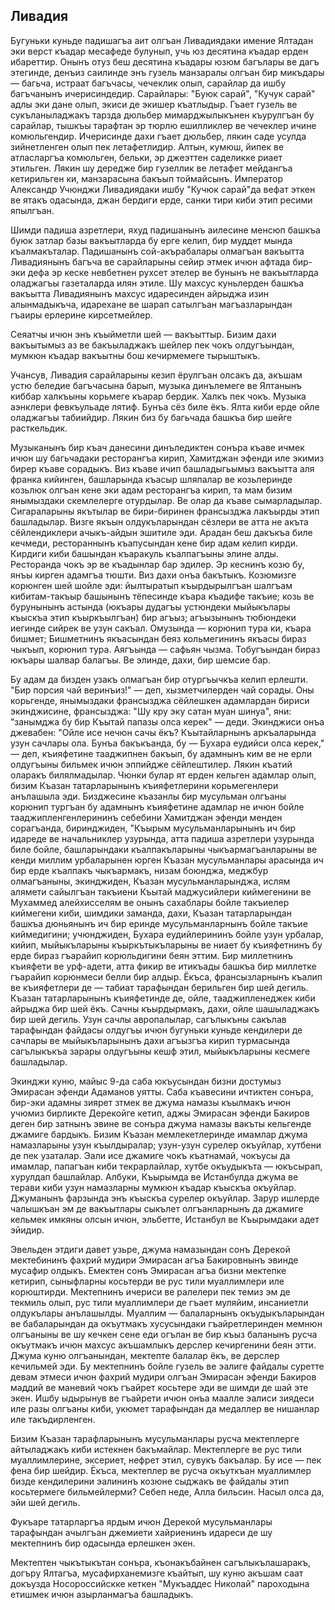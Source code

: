 ## Ливадия

Бугуньки куньде падишагъа аит олгъан Ливадиядаки имение Ялтадан эки верст къадар месафеде булунып, учь юз десятина къадар ерден ибареттир.
Онынъ отуз беш десятина къадары юзюм багълары ве дагъ этегинде, денъиз саилинде энъ гузель манзаралы олгъан бир микъдары — багьча, истраат багъчасы, чечеклик олып, сарайлар да ишбу багъчанынъ ичерисиндедир.
Сарайлары: "Буюк сарай", "Кучук сарай" адлы эки дане олып, экиси де экишер къатлыдыр.
Гъает гузель ве сукъланыладжакъ тарзда дюльбер мимарджылыкънен къурулгъан бу сарайлар, тышкъы тарафтан эр тюрлю ешилликлер ве чечеклер ичине комюльгендир.
Ичерисинде дахи гъает дюльбер, лякин саде усулда зийнетленген олып пек летафетлидир.
Алтын, кумюш, йипек ве атласларгъа комюльген, бельки, эр джеэттен саделикке риает этильген.
Лякин шу дередже бир гузеллик ве летафет мейдангъа кетирильген ки, манзарасына бакъып тоймайсынъ.
Император Александр Учюнджи Ливадиядаки ишбу "Кучюк сарай"да вефат эткен ве ятакъ одасында, джан бердиги ерде, санки тири киби этип ресими япылгъан.

Шимди падиша азретлери, яхуд падишанынъ аилесине менсюп башкъа буюк затлар базы вакъытларда бу ерге келип, бир муддет мында къалмакъталар.
Падишанынъ сой-акърабалары олмагъан вакъытта Ливадиянынъ багъча ве сарайларыны сейир этмек ичюн афтада бир-эки дефа эр кеске невбетнен рухсет этелер ве бунынъ не вакъытларда оладжагъы газеталарда илян этиле.
Шу махсус куньлерден башкъа вакъытта Ливадиянынъ махсус идаресинден айрыджа изин алынмадыкъча, идарехане ве шарап сатылгъан магъазларындан гъаиры ерлерине кирсетмейлер.

Сеяатчы ичюн энъ къыйметли шей — вакъыттыр.
Бизим дахи вакъытымыз аз ве бакъыладжакъ шейлер пек чокъ олдугъындан, мумкюн къадар вакъытны бош кечирмемеге тырыштыкъ.

Учансув, Ливадия сарайларыны кезип ёрулгъан олсакъ да, акъшам устю беледие багъчасына барып, музыка динълемеге ве Ялтанынъ киббар халкъыны корьмеге къарар бердик.
Халкъ пек чокъ.
Музыка аэнклери февкъульаде лятиф.
Бунъа сёз биле ёкъ.
Ялта киби ерде ойле оладжагъы табиийдир.
Лякин биз бу багьчада башкъа бир шейге расткельдик.

Музыканынъ бир къач данесини динъледиктен сонъра къаве ичмек ичюн шу багьчадаки ресторангъа кирип, Хамитджан эфенди иле экимиз бирер къаве сорадыкъ.
Виз къаве ичип башладыгьымыз вакъытта аля франка кийинген, башларында къасыр шляпалар ве козьлеринде козьлюк олгъан кене эки адам ресторангъа кирип, та мам бизим янымыздаки скемлелерге отурдылар.
Ве олар да къаве сымарладылар.
Сигараларыны якътылар ве бири-биринен франсызджа лакъырды этип башладылар.
Визге якъын олдукъларындан сёзлери ве атта не акъта сёйлендиклери ачыкъ-айдын эшитиле эди.
Арадан беш дакъкъа биле кечмеди, рестораннынъ къaпyсындан кене бир адам келип кирди.
Кирдиги киби башындан къаракуль къалпагъыны элине алды.
Ресторанда чокъ эр ве къадынлар бар эдилер.
Эр кеснинъ козю бу, янъы кирген адамгъа тюшти.
Виз дахи онъа бакътыкъ.
Козюмизге корюнген шей шойле эди: йылтыратып къырдырылгъан шалгъам кибитам-такъыр башынынъ тёпесинде къара къадифе такъие; козь ве бурунынынъ астында (юкъары дудагъы устюндеки мыйыкълары къыскъа этип къыркъылгъан) бир агъыз; агъызынынъ тюбюндеки иегинде сийрек ве узун сакъал.
Омузында — корюнип тура ки, къара бишмет; Бишметнинъ якъасындан беяз кольмегининъ якъасы бираз чыкъып, корюнип тура.
Аягъында — сафьян чызма.
Тобугъындан бираз юкъары шалвар балагъы.
Ве элинде, дахи, бир шемсие бар.

Бу адам да бизден узакъ олмагъан бир отургъычкъа келип ерлешти.
"Бир порсия чай веринъиз!" — деп, хызметчилерден чай сорады.
Оны корьгенде, янымыздаки франсызджа сёйлешкен адамлардан бириси экинджисине, франсызджа: "Шу кру эку сатан муан шинуа", яни: "занымджа бу бир Къытай папазы олса керек" — деди.
Экинджиси онъа джевабен: "Ойле исе нечюн сачы ёкъ?
Къытайларнынъ аркъаларында узун сачлары ола.
Бунъа бакъкъанда, бу — Бухара еудийси олса керек," — деп, къияфетине тааджипнен бакъып, бу адамнынъ ким ве не ерли олдугъыны бильмек ичюн эппийдже сёйлештилер.
Лякин къатий оларакъ билялмадылар.
Чюнки булар ят ерден кельген адамлар олып, бизим Къазан татарларынынъ къияфетлерини корьмегенлери анълашыла эди.
Бизджесине къазанлы бир мусульман олгъаны корюнип тургъан бу адамнынъ къияфетине адамлар не ичюн бойле тааджипленгенлерининъ себебини Хамитджан эфенди менден сорагъанда, биринджиден, "Къырым мусульманларынынъ ич бир идареде ве начальниклер узурында, атта падиша азретлери узурында биле бойле, башларындаки къалпакъларыны чыкъармагъанларыны ве кенди миллим урбаларынен юрген Къазан мусульманлары арасында ич бир ерде къалпакъ чыкъармакъ, низам боюнджа, меджбур олмагъаныны, экинджиден, Къазан мусульманларынджа, ислям алямети сайылгъан такъиени Къытай маджусийлери киймегенини ве Мухаммед алейхисселям ве онынъ сахаблары бойле такъиелер киймегени киби, шимдики заманда, дахи, Къазан татарларындан башкъа дюньянынъ ич бир еринде мусульманларнынъ бойле такъие киймедигини; учюнджиден, Бухара еудийлерининъ бойле узун урбалар, кийип, мыйыкъларыны къыркътыкъларыны ве ниает бу къияфетнинъ бу ерде бираз гъарайип корюльдигини беян эттим.
Бир миллетнинъ къияфети ве урф-адети, атта фикир ве итикъады башкъа бир миллетке гъарайип корюнмеси белли бир алдыр.
Ёкъса, франсызларнынъ къалип ве къияфетлери де — табиат тарафындан берильген бир шей дегиль.
Къазан татарларынынъ къияфетинде де, ойле, тааджипленеджек киби айрыджа бир шей ёкъ.
Сачны къырдырмакъ, дахи, ойле шашыладжакъ бир шей дегиль.
Узун сачлы авропалылар, сагълыкъны сакълав тарафындан файдасы олдугъы ичюн бугуньки куньде кендилери де сачлары ве мыйыкъларынынъ дахи агъызгъа кирип турмасында сагълыкъкъа зарары олдугъыны кешф этил, мыйыкъларыны кесмеге башладылар.

Экинджи куню, майыс 9-да саба юкъусындан бизни достумыз Эмирасан эфенди Адаманов уятты.
Саба къавесини ичтиктен сонъра, бир-эки адамны зиярет зтмек ве джума намазы къылмакъ ичюн учюмиз бирликте Дерекойге кетип, аджы Эмирасан эфенди Бакиров деген бир затнынъ эвине ве сонъра джума намазы вакъты кельгенде джамиге бардыкъ.
Бизим Къазан мемлекетлеринде имамлар джума намазларыны узун къылдыралар; узун-узун сурелер окъуйлар, хутбени де пек узаталар.
Эали исе джамиге чокъ къатнамай, чокъусы да имамлар, папагъан киби текрарлайлар, хутбе окъудыкъта — юкъсырап, хурулдап башлайлар.
Албуки, Къырымда ве Истанбулда джума ве терави киби узун намазларны мумкюн къадар къыскъа окъуйлар.
Джуманынъ фарзында энъ къыскъа сурелер окъуйлар.
Зарур ишлерде чалышкъан эм де вакъытлары сыкълет олгъанларнынъ да джамиге кельмек имкяны олсын ичюн, эльбетте, Истанбул ве Къырымдаки адет эйидир.

Эвельден этдиги давет узьре, джума намазындан сонъ Дерекой мектебининъ фахрий мудири Эмирасан агъа Бакировнынъ эвинде мусафир олдыкъ.
Емектен сонъ Эмирасан агъа бизни мектепке кетирип, сыныфларны косьтерди ве рус тили муаллимлери иле корюштирди.
Мектепнинъ ичериси ве ралелери пек темиз эм де текмиль олып, рус тили муаллимлери де гъает муляйим, инсаниетли олдукълары анълашылды.
Муаллим — балаларнынъ окъудыкъларындан ве бабаларындан да окъутмакъ хусусындаки гъайретлеринден мемнюн олгъаныны ве шу кечкен сене еди огълан ве бир къыз баланынъ русча окъутмакъ ичюн махсус акъшамлыкъ дерслер кечиргенини беян этти.
Джума куню олгъанындан, мектепте балалар ёкъ, ве дерслер кечильмей эди.
Бу мектепнинъ бойле гузель ве эалиге файдалы суретте девам этмеси ичюн фахрий мудири олгъан Эмирасан эфенди Бакиров маддий ве маневий чокъ гъайрет косьтере эди ве шимди де шай эте экен.
Ишбу ыдырынув ве гъайрети ичюн онъа маалле эалиси зиядеси иле разы олгъаны киби, укюмет тарафындан да медаллер ве нишанлар иле такъдирленген.

Бизим Къазан тарафларынынъ мусульманлары русча мектеплерге айтыладжакъ киби истекнен бакъмайлар.
Мектеплерге ве рус тили муаллимлерине, эксериет, нефрет этил, сувукъ бакъалар.
Бу исе — пек фена бир шейдир.
Ёкъса, мектеплер ве русча окъуткъан муаллимлер бизде кендилерини эалининъ козюне сыджакъ ве файдалы этип косьтермеге бильмейлерми?
Себеп неде, Алла бильсин.
Насыл олса да, эйи шей дегиль.

Фукъаре татарларгъа ярдым ичюн Дерекой мусульманлары тарафындан ачылгъан джемиети хайриенинъ идареси де шу мектепнинъ бир одасында ерлешкен экен.

Мектептен чыкътыкътан сонъра, къонакъбайнен сагълыкълашаракъ, догъру Ялтагъа, мусафирханемизге къайтып, шу куню акъшам саат докъузда Носороссийскке кеткен "Мукъаддес Николай" пароходына етишмек ичюн азырланмагъа башладыкъ. 
